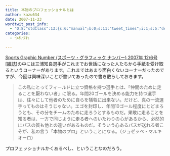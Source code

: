 ```yaml
---
title: 本物のプロフェッショナルとは
author: kazu634
date: 2007-11-23
wordtwit_post_info:
  - 'O:8:"stdClass":13:{s:6:"manual";b:0;s:11:"tweet_times";i:1;s:5:"delay";i:0;s:7:"enabled";i:1;s:10:"separation";s:2:"60";s:7:"version";s:3:"3.7";s:14:"tweet_template";b:0;s:6:"status";i:2;s:6:"result";a:0:{}s:13:"tweet_counter";i:2;s:13:"tweet_log_ids";a:1:{i:0;i:3303;}s:9:"hash_tags";a:0:{}s:8:"accounts";a:1:{i:0;s:7:"kazu634";}}'
categories:
  - つれづれ

---
```

<div class="section">
<p>
<a href="http://d.hatena.ne.jp/asin/B000YXQK20" onclick="__gaTracker('send', 'event', 'outbound-article', 'http://d.hatena.ne.jp/asin/B000YXQK20', 'Sports Graphic Number (スポーツ・グラフィック ナンバー) 2007年 12/6号 [雑誌]');">Sports Graphic Number (スポーツ・グラフィック ナンバー) 2007年 12/6号 [雑誌]</a>の中には三浦知良選手がこれまでお世話になった人たちから手紙を受け取るというコーナーがあります。これまではあまり面白くないコーナーだったのですが、今回は興味深いことが書いてあったので書き散らしておきます。
</p>
  
<blockquote>
<p>
      この私にとってフィールドに立つ資格を持つ選手とは、「仲間のために走ることを厭わない者」に限る。年間20ゴールを決める能力を持つ選手は、往々にして他者のために自らを犠牲に出来ない。だけど、真の一流選手ってものはそうじゃない。エゴを封印し、年間10ゴール程度にとどまろうとも、その分をチームのために走ろうとするものだ。果敢に走ることを知る者は、一方で同じように走る者へのいたわりの心があるから、必然的にパスの質も他との違いがあるものだ。そういう心あるパスが送れる者こそが、私の言う「本物のプロ」ということになる。（ジョゼッペ・マルキオーロ）
</p>
</blockquote>
  
<p>
    プロフェッショナルかくあるべし、ということなのだろう。
</p>
</div>
